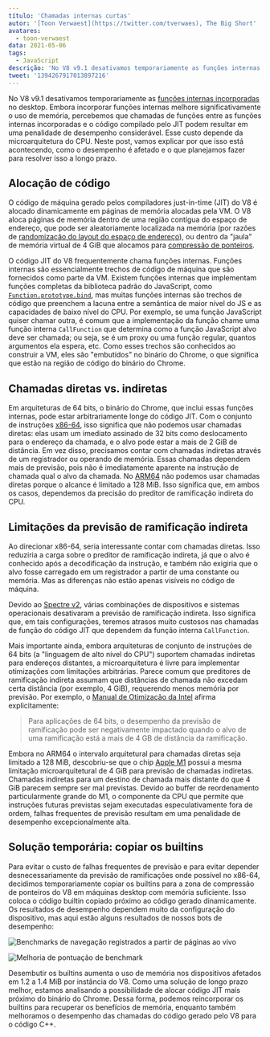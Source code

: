 ```yaml
---
título: 'Chamadas internas curtas'
autor: '[Toon Verwaest](https://twitter.com/tverwaes), The Big Short'
avatares:
  - toon-verwaest
data: 2021-05-06
tags:
  - JavaScript
descrição: 'No V8 v9.1 desativamos temporariamente as funções internas incorporadas no desktop para evitar problemas de desempenho resultantes de chamadas indiretas distantes.'
tweet: '1394267917013897216'
---
```


No V8 v9.1 desativamos temporariamente as [funções internas incorporadas](https://v8.dev/blog/embedded-builtins) no desktop. Embora incorporar funções internas melhore significativamente o uso de memória, percebemos que chamadas de funções entre as funções internas incorporadas e o código compilado pelo JIT podem resultar em uma penalidade de desempenho considerável. Esse custo depende da microarquitetura do CPU. Neste post, vamos explicar por que isso está acontecendo, como o desempenho é afetado e o que planejamos fazer para resolver isso a longo prazo.

<!--truncate-->
## Alocação de código

O código de máquina gerado pelos compiladores just-in-time (JIT) do V8 é alocado dinamicamente em páginas de memória alocadas pela VM. O V8 aloca páginas de memória dentro de uma região contígua do espaço de endereço, que pode ser aleatoriamente localizada na memória (por razões de [randomização do layout do espaço de endereço](https://en.wikipedia.org/wiki/Address_space_layout_randomization)), ou dentro da "jaula" de memória virtual de 4 GiB que alocamos para [compressão de ponteiros](https://v8.dev/blog/pointer-compression).

O código JIT do V8 frequentemente chama funções internas. Funções internas são essencialmente trechos de código de máquina que são fornecidos como parte da VM. Existem funções internas que implementam funções completas da biblioteca padrão do JavaScript, como [`Function.prototype.bind`](https://developer.mozilla.org/docs/Web/JavaScript/Reference/Global_objects/Function/bind), mas muitas funções internas são trechos de código que preenchem a lacuna entre a semântica de maior nível do JS e as capacidades de baixo nível do CPU. Por exemplo, se uma função JavaScript quiser chamar outra, é comum que a implementação da função chame uma função interna `CallFunction` que determina como a função JavaScript alvo deve ser chamada; ou seja, se é um proxy ou uma função regular, quantos argumentos ela espera, etc. Como esses trechos são conhecidos ao construir a VM, eles são "embutidos" no binário do Chrome, o que significa que estão na região de código do binário do Chrome.

## Chamadas diretas vs. indiretas

Em arquiteturas de 64 bits, o binário do Chrome, que inclui essas funções internas, pode estar arbitrariamente longe do código JIT. Com o conjunto de instruções [x86-64](https://en.wikipedia.org/wiki/X86-64), isso significa que não podemos usar chamadas diretas: elas usam um imediato assinado de 32 bits como deslocamento para o endereço da chamada, e o alvo pode estar a mais de 2 GiB de distância. Em vez disso, precisamos contar com chamadas indiretas através de um registrador ou operando de memória. Essas chamadas dependem mais de previsão, pois não é imediatamente aparente na instrução de chamada qual o alvo da chamada. No [ARM64](https://en.wikipedia.org/wiki/AArch64) não podemos usar chamadas diretas porque o alcance é limitado a 128 MiB. Isso significa que, em ambos os casos, dependemos da precisão do preditor de ramificação indireta do CPU.

## Limitações da previsão de ramificação indireta

Ao direcionar x86-64, seria interessante contar com chamadas diretas. Isso reduziria a carga sobre o preditor de ramificação indireta, já que o alvo é conhecido após a decodificação da instrução, e também não exigiria que o alvo fosse carregado em um registrador a partir de uma constante ou memória. Mas as diferenças não estão apenas visíveis no código de máquina.

Devido ao [Spectre v2](https://googleprojectzero.blogspot.com/2018/01/reading-privileged-memory-with-side.html), várias combinações de dispositivos e sistemas operacionais desativaram a previsão de ramificação indireta. Isso significa que, em tais configurações, teremos atrasos muito custosos nas chamadas de função do código JIT que dependem da função interna `CallFunction`.

Mais importante ainda, embora arquiteturas de conjunto de instruções de 64 bits (a "linguagem de alto nível do CPU") suportem chamadas indiretas para endereços distantes, a microarquitetura é livre para implementar otimizações com limitações arbitrárias. Parece comum que preditores de ramificação indireta assumam que distâncias de chamada não excedam certa distância (por exemplo, 4 GiB), requerendo menos memória por previsão. Por exemplo, o [Manual de Otimização da Intel](https://www.intel.com/content/dam/www/public/us/en/documents/manuals/64-ia-32-architectures-optimization-manual.pdf) afirma explicitamente:

> Para aplicações de 64 bits, o desempenho da previsão de ramificação pode ser negativamente impactado quando o alvo de uma ramificação está a mais de 4 GB de distância da ramificação.

Embora no ARM64 o intervalo arquitetural para chamadas diretas seja limitado a 128 MiB, descobriu-se que o chip [Apple M1](https://en.wikipedia.org/wiki/Apple_M1) possui a mesma limitação microarquitetural de 4 GiB para previsão de chamadas indiretas. Chamadas indiretas para um destino de chamada mais distante do que 4 GiB parecem sempre ser mal previstas. Devido ao buffer de reordenamento particularmente grande do M1, o componente da CPU que permite que instruções futuras previstas sejam executadas especulativamente fora de ordem, falhas frequentes de previsão resultam em uma penalidade de desempenho excepcionalmente alta.

## Solução temporária: copiar os builtins

Para evitar o custo de falhas frequentes de previsão e para evitar depender desnecessariamente da previsão de ramificações onde possível no x86-64, decidimos temporariamente copiar os builtins para a zona de compressão de ponteiros do V8 em máquinas desktop com memória suficiente. Isso coloca o código builtin copiado próximo ao código gerado dinamicamente. Os resultados de desempenho dependem muito da configuração do dispositivo, mas aqui estão alguns resultados de nossos bots de desempenho:

![Benchmarks de navegação registrados a partir de páginas ao vivo](/_img/short-builtin-calls/v8-browsing.svg)

![Melhoria de pontuação de benchmark](/_img/short-builtin-calls/benchmarks.svg)

Desembutir os builtins aumenta o uso de memória nos dispositivos afetados em 1.2 a 1.4 MiB por instância do V8. Como uma solução de longo prazo melhor, estamos analisando a possibilidade de alocar código JIT mais próximo do binário do Chrome. Dessa forma, podemos reincorporar os builtins para recuperar os benefícios de memória, enquanto também melhoramos o desempenho das chamadas do código gerado pelo V8 para o código C++.
